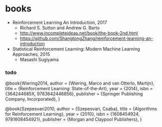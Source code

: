 # books

* Reinforcement Learning An Introduction, 2017
  * Richard S. Sutton and Andrew G. Barto
  * http://www.incompleteideas.net/book/the-book-2nd.html
  * https://github.com/ShangtongZhang/reinforcement-learning-an-introduction
* Statistical Reinforcement Learning: Modern Machine Learning Approaches, 2015
  * Masashi Sugiyama

### todo
@book{Wiering2014,
 author = {Wiering, Marco and van Otterlo, Martijn},
 title = {Reinforcement Learning: State-of-the-Art},
 year = {2014},
 isbn = {364244685X, 9783642446856},
 publisher = {Springer Publishing Company, Incorporated},
} 

@book{Szepesvari2010,
author = {Szepesvari, Csaba},
title = {Algorithms for Reinforcement Learning},
year = {2010},
isbn = {1608454924, 9781608454921},
publisher = {Morgan and Claypool Publishers},
}
